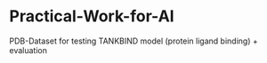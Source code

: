 # Practical-Work-for-AI
PDB-Dataset for testing TANKBIND model (protein ligand binding) + evaluation
